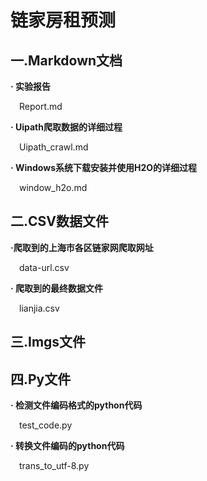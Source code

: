 链家房租预测  
===

一.Markdown文档 
---

**· 实验报告**  

&emsp;Report.md  

**· Uipath爬取数据的详细过程**  

&emsp;Uipath_crawl.md  

**· Windows系统下载安装并使用H2O的详细过程**  

&emsp;window_h2o.md  

二.CSV数据文件 
---

**·爬取到的上海市各区链家网爬取网址**  

&emsp;data-url.csv  

**· 爬取到的最终数据文件**  

&emsp;lianjia.csv  

三.Imgs文件  
---  

四.Py文件  
---
  
**· 检测文件编码格式的python代码**  

&emsp;test_code.py  

**· 转换文件编码的python代码**  

&emsp;trans_to_utf-8.py
